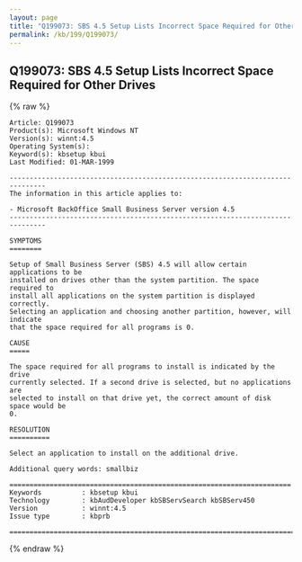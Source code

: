 ```yaml
---
layout: page
title: "Q199073: SBS 4.5 Setup Lists Incorrect Space Required for Other Drives"
permalink: /kb/199/Q199073/
---
```


## Q199073: SBS 4.5 Setup Lists Incorrect Space Required for Other Drives

{% raw %}

	Article: Q199073
	Product(s): Microsoft Windows NT
	Version(s): winnt:4.5
	Operating System(s): 
	Keyword(s): kbsetup kbui
	Last Modified: 01-MAR-1999
	
	-------------------------------------------------------------------------------
	The information in this article applies to:
	
	- Microsoft BackOffice Small Business Server version 4.5 
	-------------------------------------------------------------------------------
	
	SYMPTOMS
	========
	
	Setup of Small Business Server (SBS) 4.5 will allow certain applications to be
	installed on drives other than the system partition. The space required to
	install all applications on the system partition is displayed correctly.
	Selecting an application and choosing another partition, however, will indicate
	that the space required for all programs is 0.
	
	CAUSE
	=====
	
	The space required for all programs to install is indicated by the drive
	currently selected. If a second drive is selected, but no applications are
	selected to install on that drive yet, the correct amount of disk space would be
	0.
	
	RESOLUTION
	==========
	
	Select an application to install on the additional drive.
	
	Additional query words: smallbiz
	
	======================================================================
	Keywords          : kbsetup kbui 
	Technology        : kbAudDeveloper kbSBServSearch kbSBServ450
	Version           : winnt:4.5
	Issue type        : kbprb
	
	=============================================================================
	

{% endraw %}

